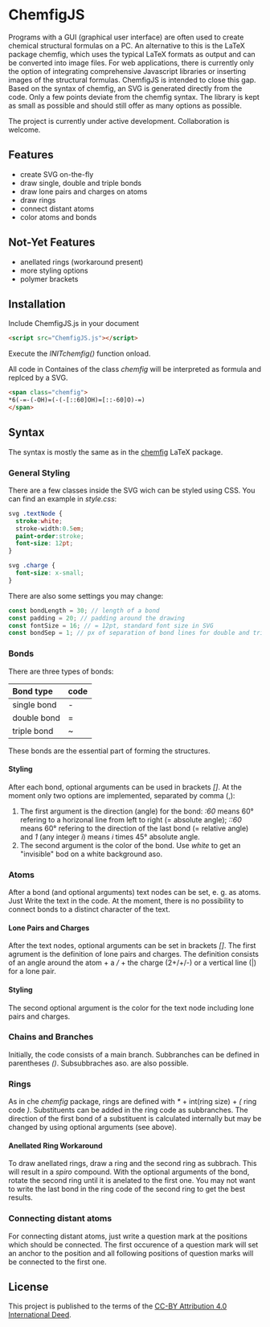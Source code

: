 <!--
author:   Marcus Herbig
email:    marcus.erbig@chemie.tu-freiberg.de
version:  0.9

script: ChemfigJS.js
link: style.css

-->

# ChemfigJS

Programs with a GUI (graphical user interface) are often used to create chemical structural formulas on a PC. An alternative to this is the LaTeX package chemfig, which uses the typical LaTeX formats as output and can be converted into image files. For web applications, there is currently only the option of integrating comprehensive Javascript libraries or inserting images of the structural formulas. 
ChemfigJS is intended to close this gap. Based on the syntax of chemfig, an SVG is generated directly from the code. Only a few points deviate from the chemfig syntax. The library is kept as small as possible and should still offer as many options as possible.

The project is currently under active development. Collaboration is welcome.

## Features

+ create SVG on-the-fly
+ draw single, double and triple bonds
+ draw lone pairs and charges on atoms
+ draw rings
+ connect distant atoms
+ color atoms and bonds

## Not-Yet Features

+ anellated rings (workaround present)
+ more styling options
+ polymer brackets

## Installation
Include ChemfigJS.js in your document
```html
<script src="ChemfigJS.js"></script>
```

Execute the *INITchemfig()* function onload. 

All code in Containes of the class *chemfig* will be interpreted as formula and replced by a SVG. 
```html
<span class="chemfig">
*6(-=-(-OH)=(-(-[::60]OH)=[::-60]O)-=)    
</span>
```

## Syntax
The syntax is mostly the same as in the [chemfig](https://ctan.org/tex-archive/macros/generic/chemfig) LaTeX package.

### General Styling
There are a few classes inside the SVG wich can be styled using CSS. You can find an example in *style.css*:

```css
svg .textNode {
  stroke:white; 
  stroke-width:0.5em; 
  paint-order:stroke;
  font-size: 12pt;
}

svg .charge {
  font-size: x-small;
}
```

There are also some settings you may change:

```javascript
const bondLength = 30; // length of a bond
const padding = 20; // padding around the drawing
const fontSize = 16; // = 12pt, standard font size in SVG
const bondSep = 1; // px of separation of bond lines for double and triple bonds
```

### Bonds
There are three types of bonds:

| Bond type | code |
|:----|:----|
| single bond | - |
| double bond | = |
| triple bond | ~ |

These bonds are the essential part of forming the structures.

#### Styling
After each bond, optional arguments can be used in brackets *[]*. At the moment only two options are implemented, separated by comma (,):

1) The first argument is the direction (angle) for the bond: *:60* means 60° refering to a horizonal line from left to right (= absolute angle); *::60* means 60° refering to the direction of the last bond (= relative angle) and *1* (any integer *i*) means *i* times 45° absolute angle.
2) The second argument is the color of the bond. Use *white* to get an "invisible" bod on a white background aso.

### Atoms
After a bond (and optional arguments) text nodes can be set, e. g. as atoms. Just Write the text in the code. At the moment, there is no possibility to connect bonds to a distinct character of the text.

#### Lone Pairs and Charges
After the text nodes, optional arguments can be set in brackets *[]*. The first agrument is the definition of lone pairs and charges. The definition consists of an angle around the atom + a */*  + the charge (2+/+/-) or a vertical line (|) for a lone pair.

#### Styling
The second optional argument is the color for the text node including lone pairs and charges.

### Chains and Branches
Initially, the code consists of a main branch. Subbranches can be defined in parentheses *()*. Subsubbraches aso. are also possible. 

### Rings
As in che *chemfig* package, rings are defined with _*_ + int(ring size) + *(* ring code *)*. Substituents can be added in the ring code as subbranches. The direction of the first bond of a substituent is calculated internally but may be changed by using optional arguments (see above).

#### Anellated Ring Workaround
To draw anellated rings, draw a ring and the second ring as subbrach. This will result in a *spiro* compound. With the optional arguments of the bond, rotate the second ring until it is anelated to the first one. You may not want to write the last bond in the ring code of the second ring to get the best results.

### Connecting distant atoms
For connecting distant atoms, just write a question mark at the positions which should be connected. The first occurence of a question mark will set an anchor to the position and all following positions of question marks will be connected to the first one. 


## License
This project is published to the terms of the [CC-BY Attribution 4.0 International Deed](https://creativecommons.org/licenses/by/4.0/).
